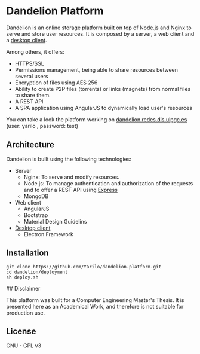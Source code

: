 
# Dandelion Platform

Dandelion is an online storage platform built on top of Node.js and Nginx to serve and store user resources. It is
composed by a server, a web client and a [desktop client](https://github.com/Yarilo/dandelion-desktop).

Among others, it offers:
 - HTTPS/SSL
 - Permissions management, being able to share resources between several users
 - Encryption of files using AES 256
 - Ability to create P2P files (torrents) or links (magnets) from normal files to share them.
 - A REST API
 - A SPA application using AngularJS to dynamically load user's resources

You can take a look the platform working on [dandelion.redes.dis.ulpgc.es](http://dandelion.redes.dis.ulpgc.es) (user: yarilo , password: test)
## Architecture

Dandelion is built using the following technologies:
 - Server
	- Nginx: To serve and modify resources.
	- Node.js: To manage authentication and authorization of the requests and to offer a REST API using [Express](http://expressjs.com/)
	- MongoDB
 - Web client
	- AngularJS
	- Bootstrap
	- Material Design Guidelins
 -	[Desktop client](https://github.com/Yarilo/dandelion-desktop)
 	- Electron Framework

## Installation


````
git clone https://github.com/Yarilo/dandelion-platform.git
cd dandelion/deployment
sh deploy.sh
````

## Disclaimer

This platform was built for a Computer Engineering Master's Thesis. It is presented here as an Academical Work, and therefore is not suitable for production use.

## License
GNU - GPL v3
